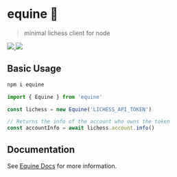 # equine 🐴

> minimal lichess client for node

<p align="left">
  <a href="https://npm.im/equine">
    <img src="https://badgen.net/npm/v/equine">
  </a>

  <a href="https://github.com/devjiwonchoi/equine/actions?workflow=CI">
    <img src="https://github.com/devjiwonchoi/equine/actions/workflows/node_ci.yml/badge.svg">
  </a>
</p>

## Basic Usage

```bash
npm i equine
```

```ts
import { Equine } from 'equine'

const lichess = new Equine('LICHESS_API_TOKEN')

// Returns the info of the account who owns the token
const accountInfo = await lichess.account.info()
```

## Documentation

See [Equine Docs](https://equine.vercel.app) for more information.
